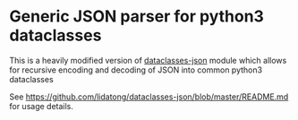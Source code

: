 # Generic JSON parser for python3 dataclasses

This is a heavily modified version of 
[dataclasses-json](https://pypi.org/project/dataclasses-json/)
module which allows for recursive encoding
and decoding of JSON into common python3 dataclasses


See https://github.com/lidatong/dataclasses-json/blob/master/README.md
for usage details.
